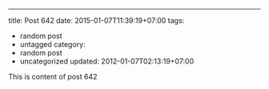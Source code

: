 ---
title: Post 642
date: 2015-01-07T11:39:19+07:00
tags:
  - random post
  - untagged
category:
  - random post
  - uncategorized
updated: 2012-01-07T02:13:19+07:00

This is content of post 642